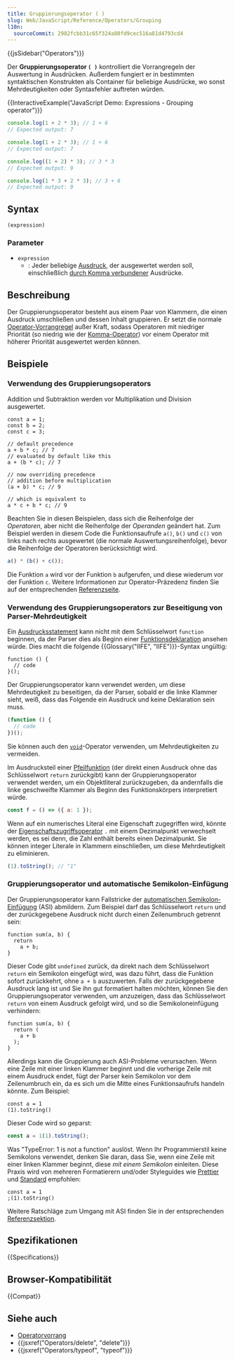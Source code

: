 ```yaml
---
title: Gruppierungsoperator ( )
slug: Web/JavaScript/Reference/Operators/Grouping
l10n:
  sourceCommit: 2982fcbb31c65f324a80fd9cec516a81d4793cd4
---
```


{{jsSidebar("Operators")}}

Der **Gruppierungsoperator `( )`** kontrolliert die Vorrangregeln der Auswertung in Ausdrücken. Außerdem fungiert er in bestimmten syntaktischen Konstrukten als Container für beliebige Ausdrücke, wo sonst Mehrdeutigkeiten oder Syntaxfehler auftreten würden.

{{InteractiveExample("JavaScript Demo: Expressions - Grouping operator")}}

```js interactive-example
console.log(1 + 2 * 3); // 1 + 6
// Expected output: 7

console.log(1 + 2 * 3); // 1 + 6
// Expected output: 7

console.log((1 + 2) * 3); // 3 * 3
// Expected output: 9

console.log(1 * 3 + 2 * 3); // 3 + 6
// Expected output: 9
```

## Syntax

```js-nolint
(expression)
```

### Parameter

- `expression`
  - : Jeder beliebige [Ausdruck](/de/docs/Web/JavaScript/Reference/Operators), der ausgewertet werden soll, einschließlich [durch Komma verbundener](/de/docs/Web/JavaScript/Reference/Operators/Comma_operator) Ausdrücke.

## Beschreibung

Der Gruppierungsoperator besteht aus einem Paar von Klammern, die einen Ausdruck umschließen und dessen Inhalt gruppieren. Er setzt die normale [Operator-Vorrangregel](/de/docs/Web/JavaScript/Reference/Operators/Operator_precedence) außer Kraft, sodass Operatoren mit niedriger Priorität (so niedrig wie der [Komma-Operator](/de/docs/Web/JavaScript/Reference/Operators/Comma_operator)) vor einem Operator mit höherer Priorität ausgewertet werden können.

## Beispiele

### Verwendung des Gruppierungsoperators

Addition und Subtraktion werden vor Multiplikation und Division ausgewertet.

```js-nolint
const a = 1;
const b = 2;
const c = 3;

// default precedence
a + b * c; // 7
// evaluated by default like this
a + (b * c); // 7

// now overriding precedence
// addition before multiplication
(a + b) * c; // 9

// which is equivalent to
a * c + b * c; // 9
```

Beachten Sie in diesen Beispielen, dass sich die Reihenfolge der _Operatoren_, aber nicht die Reihenfolge der _Operanden_ geändert hat. Zum Beispiel werden in diesem Code die Funktionsaufrufe `a()`, `b()` und `c()` von links nach rechts ausgewertet (die normale Auswertungsreihenfolge), bevor die Reihenfolge der Operatoren berücksichtigt wird.

```js
a() * (b() + c());
```

Die Funktion `a` wird vor der Funktion `b` aufgerufen, und diese wiederum vor der Funktion `c`. Weitere Informationen zur Operator-Präzedenz finden Sie auf der entsprechenden [Referenzseite](/de/docs/Web/JavaScript/Reference/Operators/Operator_precedence).

### Verwendung des Gruppierungsoperators zur Beseitigung von Parser-Mehrdeutigkeit

Ein [Ausdrucksstatement](/de/docs/Web/JavaScript/Reference/Statements/Expression_statement) kann nicht mit dem Schlüsselwort `function` beginnen, da der Parser dies als Beginn einer [Funktionsdeklaration](/de/docs/Web/JavaScript/Reference/Statements/function) ansehen würde. Dies macht die folgende {{Glossary("IIFE", "IIFE")}}-Syntax ungültig:

```js-nolint example-bad
function () {
  // code
}();
```

Der Gruppierungsoperator kann verwendet werden, um diese Mehrdeutigkeit zu beseitigen, da der Parser, sobald er die linke Klammer sieht, weiß, dass das Folgende ein Ausdruck und keine Deklaration sein muss.

```js
(function () {
  // code
})();
```

Sie können auch den [`void`](/de/docs/Web/JavaScript/Reference/Operators/void#immediately_invoked_function_expressions)-Operator verwenden, um Mehrdeutigkeiten zu vermeiden.

Im Ausdrucksteil einer [Pfeilfunktion](/de/docs/Web/JavaScript/Reference/Functions/Arrow_functions) (der direkt einen Ausdruck ohne das Schlüsselwort `return` zurückgibt) kann der Gruppierungsoperator verwendet werden, um ein Objektliteral zurückzugeben, da andernfalls die linke geschweifte Klammer als Beginn des Funktionskörpers interpretiert würde.

```js
const f = () => ({ a: 1 });
```

Wenn auf ein numerisches Literal eine Eigenschaft zugegriffen wird, könnte der [Eigenschaftszugriffsoperator](/de/docs/Web/JavaScript/Reference/Operators/Property_accessors) `.` mit einem Dezimalpunkt verwechselt werden, es sei denn, die Zahl enthält bereits einen Dezimalpunkt. Sie können integer Literale in Klammern einschließen, um diese Mehrdeutigkeit zu eliminieren.

```js
(1).toString(); // "1"
```

<!-- TODO: In der Zukunft könnten wir einen Abschnitt zu Dekoratoren hinzufügen -->

### Gruppierungsoperator und automatische Semikolon-Einfügung

Der Gruppierungsoperator kann Fallstricke der [automatischen Semikolon-Einfügung](/de/docs/Web/JavaScript/Reference/Lexical_grammar#automatic_semicolon_insertion) (ASI) abmildern. Zum Beispiel darf das Schlüsselwort `return` und der zurückgegebene Ausdruck nicht durch einen Zeilenumbruch getrennt sein:

```js-nolint example-bad
function sum(a, b) {
  return
    a + b;
}
```

Dieser Code gibt `undefined` zurück, da direkt nach dem Schlüsselwort `return` ein Semikolon eingefügt wird, was dazu führt, dass die Funktion sofort zurückkehrt, ohne `a + b` auszuwerten. Falls der zurückgegebene Ausdruck lang ist und Sie ihn gut formatiert halten möchten, können Sie den Gruppierungsoperator verwenden, um anzuzeigen, dass das Schlüsselwort `return` von einem Ausdruck gefolgt wird, und so die Semikoloneinfügung verhindern:

```js-nolint example-good
function sum(a, b) {
  return (
    a + b
  );
}
```

Allerdings kann die Gruppierung auch ASI-Probleme verursachen. Wenn eine Zeile mit einer linken Klammer beginnt und die vorherige Zeile mit einem Ausdruck endet, fügt der Parser kein Semikolon vor dem Zeilenumbruch ein, da es sich um die Mitte eines Funktionsaufrufs handeln könnte. Zum Beispiel:

```js-nolint example-bad
const a = 1
(1).toString()
```

Dieser Code wird so geparst:

```js
const a = 1(1).toString();
```

Was "TypeError: 1 is not a function" auslöst. Wenn Ihr Programmierstil keine Semikolons verwendet, denken Sie daran, dass Sie, wenn eine Zeile mit einer linken Klammer beginnt, diese _mit einem Semikolon_ einleiten. Diese Praxis wird von mehreren Formatierern und/oder Styleguides wie [Prettier](https://prettier.io/docs/en/rationale.html#semicolons) und [Standard](https://standardjs.com/rules.html#semicolons) empfohlen:

```js-nolint example-good
const a = 1
;(1).toString()
```

Weitere Ratschläge zum Umgang mit ASI finden Sie in der entsprechenden [Referenzsektion](/de/docs/Web/JavaScript/Reference/Lexical_grammar#automatic_semicolon_insertion).

## Spezifikationen

{{Specifications}}

## Browser-Kompatibilität

{{Compat}}

## Siehe auch

- [Operatorvorrang](/de/docs/Web/JavaScript/Reference/Operators/Operator_precedence)
- {{jsxref("Operators/delete", "delete")}}
- {{jsxref("Operators/typeof", "typeof")}}
